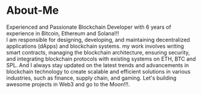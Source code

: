 # About-Me

<p>
  Experienced and Passionate Blockchain Developer with 6 years of experience in Bitcoin, Ethereum and Solana!!!
  <br />
  I am responsible for designing, developing, and maintaining decentralized applications (dApps) and blockchain systems. my work involves writing smart contracts, managing the blockchain architecture, ensuring security, and integrating blockchain protocols with existing 
  systems on ETH, BTC and SPL. And I always stay updated on the latest trends and advancements in blockchain technology to create scalable and efficient solutions in various industries, such as finance, supply chain, and gaming.
  Let's building awesome projects in Web3 and go to the Moon!!!.
</p>

